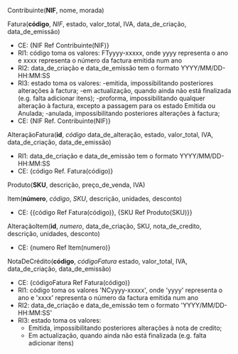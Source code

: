 Contribuinte(**NIF**, nome, morada)

Fatura(**código**, *NIF*, estado, valor_total, IVA, data_de_criação, data_de_emissão)
- CE: {NIF Ref Contribuinte(NIF)}
- RI1: código toma os valores: FTyyyy-xxxxx, onde yyyy representa o ano e xxxx representa o número da factura emitida num ano
- RI2: data_de_criação e data_de_emissão tem o formato YYYY/MM/DD-HH:MM:SS
- RI3: estado toma os valores:
           -emitida, impossibilitando posteriores alterações à factura;
           -em actualização, quando ainda não está finalizada (e.g. falta adicionar itens);
           -proforma, impossibilitando qualquer alteração à factura, excepto a passagem para os estado
            Emitida ou Anulada;
           -anulada, impossibilitando posteriores alterações à factura;
- CE: {NIF Ref. Contribuinte(NIF)}

AlteraçãoFatura(**id**, *código* data_de_alteração, estado, valor_total, IVA, data_de_criação, data_de_emissão)
- RI1: data_de_criação e data_de_emissão tem o formato YYYY/MM/DD-HH:MM:SS
- CE: {código Ref. Fatura(código)}

Produto(**SKU**, descrição, preço_de_venda, IVA)

Item(**número**, *código*, *SKU*, descrição, unidades, desconto)
- CE: {{código Ref Fatura(código)},
        {SKU Ref Produto(SKU)}}

AlteraçãoItem(**id**, *numero*, data_de_criação, SKU, nota_de_credito, descrição, unidades, desconto)
- CE: {numero Ref Item(numero)}

NotaDeCrédito(**código**, *códigoFatura* estado, valor_total, IVA, data_de_criação, data_de_emissão)
- CE: {códigoFatura Ref Fatura(código)}
- RI1: código toma os valores 'NCyyyy-xxxxx', onde 'yyyy' representa o ano e 'xxxx' representa o número da factura emitida num ano
- RI2: data_de_criação e data_de_emissão tem o formato 'YYYY/MM/DD-HH:MM:SS'
- RI3: estado toma os valores:
    - Emitida, impossibilitando posteriores alterações à nota de credito;
    - Em actualização, quando ainda não está finalizada (e.g. falta adicionar itens)
